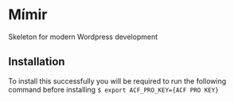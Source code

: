 # Mímir
Skeleton for modern Wordpress development

## Installation
To install this successfully you will be required to run the following command before installing
`$ export ACF_PRO_KEY={ACF PRO KEY}`